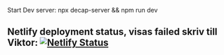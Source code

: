 Start Dev server: npx decap-server && npm run dev


## Netlify deployment status, visas failed skriv till Viktor: [![Netlify Status](https://api.netlify.com/api/v1/badges/45f48183-6a67-46b2-92b1-12cb0e892012/deploy-status)](https://app.netlify.com/projects/philm/deploys)
